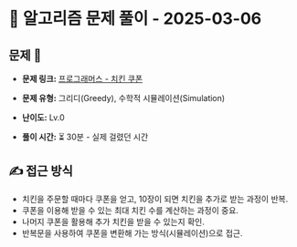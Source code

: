 # 📝 알고리즘 문제 풀이 - 2025-03-06

## 문제 📖

- **문제 링크:** [프로그래머스 - 치킨 쿠폰](https://school.programmers.co.kr/learn/courses/30/lessons/120884)

- **문제 유형:** 그리디(Greedy), 수학적 시뮬레이션(Simulation)

- **난이도:** Lv.0

- **풀이 시간:** ⏳ 30분 - 실제 걸렸던 시간

## ✍ 접근 방식

- 치킨을 주문할 때마다 쿠폰을 얻고, 10장이 되면 치킨을 추가로 받는 과정이 반복.
- 쿠폰을 이용해 받을 수 있는 최대 치킨 수를 계산하는 과정이 중요.
- 나머지 쿠폰을 활용해 추가 치킨을 받을 수 있는지 확인.
- 반복문을 사용하여 쿠폰을 변환해 가는 방식(시뮬레이션)으로 접근.
